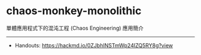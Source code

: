# chaos-monkey-monolithic

單體應用程式下的混沌工程 (Chaos Engineering) 應用簡介 

---

* Handouts: https://hackmd.io/0ZJbhINSTmWp24IZQ5RY8g?view

